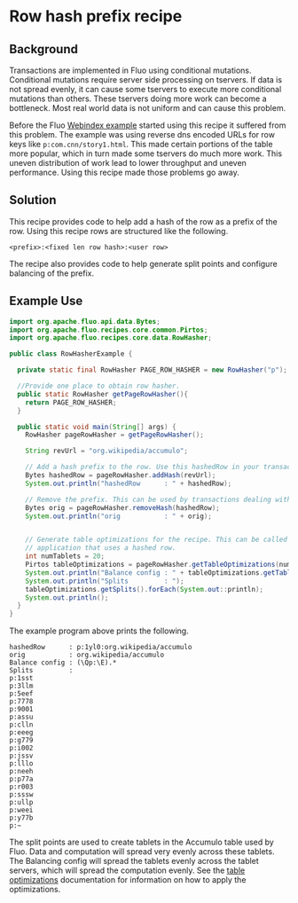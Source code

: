 # Row hash prefix recipe

## Background

Transactions are implemented in Fluo using conditional mutations.  Conditional
mutations require server side processing on tservers.  If data is not spread
evenly, it can cause some tservers to execute more conditional mutations than
others.  These tservers doing more work can become a bottleneck.  Most real
world data is not uniform and can cause this problem.

Before the Fluo [Webindex example][1] started using this recipe it suffered
from this problem.  The example was using reverse dns encoded URLs for row keys
like `p:com.cnn/story1.html`.  This made certain portions of the table more
popular, which in turn made some tservers do much more work.  This uneven
distribution of work lead to lower throughput and uneven performance.  Using
this recipe made those problems go away.

## Solution

This recipe provides code to help add a hash of the row as a prefix of the row.
Using this recipe rows are structured like the following.

```
<prefix>:<fixed len row hash>:<user row>
```

The recipe also provides code to help generate split points and configure
balancing of the prefix.

## Example Use

```java
import org.apache.fluo.api.data.Bytes;
import org.apache.fluo.recipes.core.common.Pirtos;
import org.apache.fluo.recipes.core.data.RowHasher;

public class RowHasherExample {

  private static final RowHasher PAGE_ROW_HASHER = new RowHasher("p");

  //Provide one place to obtain row hasher.  
  public static RowHasher getPageRowHasher(){
    return PAGE_ROW_HASHER;
  }

  public static void main(String[] args) {
    RowHasher pageRowHasher = getPageRowHasher();

    String revUrl = "org.wikipedia/accumulo";

    // Add a hash prefix to the row. Use this hashedRow in your transaction
    Bytes hashedRow = pageRowHasher.addHash(revUrl);
    System.out.println("hashedRow      : " + hashedRow);

    // Remove the prefix. This can be used by transactions dealing with the hashed row.
    Bytes orig = pageRowHasher.removeHash(hashedRow);
    System.out.println("orig           : " + orig);


    // Generate table optimizations for the recipe. This can be called when setting up an
    // application that uses a hashed row.
    int numTablets = 20;
    Pirtos tableOptimizations = pageRowHasher.getTableOptimizations(numTablets);
    System.out.println("Balance config : " + tableOptimizations.getTabletGroupingRegex());
    System.out.println("Splits         : ");
    tableOptimizations.getSplits().forEach(System.out::println);
    System.out.println();
  }
}

```

The example program above prints the following.

```
hashedRow      : p:1yl0:org.wikipedia/accumulo
orig           : org.wikipedia/accumulo
Balance config : (\Qp:\E).*
Splits         : 
p:1sst
p:3llm
p:5eef
p:7778
p:9001
p:assu
p:clln
p:eeeg
p:g779
p:i002
p:jssv
p:lllo
p:neeh
p:p77a
p:r003
p:sssw
p:ullp
p:weei
p:y77b
p:~
```

The split points are used to create tablets in the Accumulo table used by Fluo.
Data and computation will spread very evenly across these tablets.  The
Balancing config will spread the tablets evenly across the tablet servers,
which will spread the computation evenly. See the [table optimizations][2]
documentation for information on how to apply the optimizations.
 
[1]: https://github.com/fluo-io/webindex
[2]: /docs/table-optimization.md
